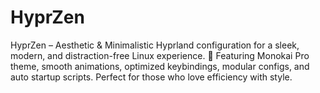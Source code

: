 # HyprZen
HyprZen – Aesthetic &amp; Minimalistic Hyprland configuration for a sleek, modern, and distraction-free Linux experience. 🚀 Featuring Monokai Pro theme, smooth animations, optimized keybindings, modular configs, and auto startup scripts. Perfect for those who love efficiency with style.
